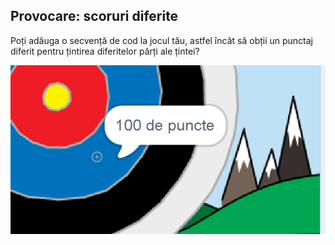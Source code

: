 ## Provocare: scoruri diferite

Poți adăuga o secvență de cod la jocul tău, astfel încât să obții un punctaj diferit pentru țintirea diferitelor părți ale țintei?

![crucea pe partea albastră a țintei cu fraza 100 puncte](images/archery-challenge.png)